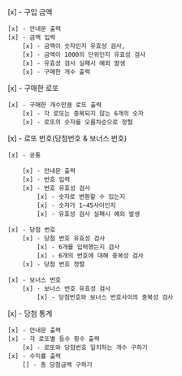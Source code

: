 [x] - 구입 금액
    
    [x] - 안내문 출력
    [x] - 금액 입력
        [x] - 금액이 숫자인지 유효성 검사,
        [x] - 금액이 1000의 단위인지 유효성 검사
        [x] - 유효성 검사 실패시 예외 발생
        [x] - 구매한 개수 출력

[x] - 구매한 로또 

    [x] - 구매한 개수만큼 로또 출력
        [x] - 각 로또는 중복되지 않는 6개의 숫자
        [x] - 로또의 숫자를 오름차순으로 정렬

[x] - 로또 번호(당첨번호 & 보너스 번호)

    [x] - 공통

        [x] - 안내문 출력
        [x] - 번호 입력
        [x] - 번호 유효성 검사
            [x] - 숫자로 변환할 수 있는지
            [x] - 숫자가 1~45사이인지
            [x] - 유효성 검사 실패시 예외 발생

    [x] - 당첨 번호
        [x] - 당첨 번호 유효성 검사
            [x] - 6개를 입력했는지 검사
            [x] - 6개의 번호에 대해 중복성 검사
        [x] - 당첨 번호 정렬

    [x] - 보너스 번호
        [x] - 보너스 번호 유효성 검사
            [x] - 당첨번호와 보너스 번호사이의 중복성 검사
    

[x] - 당첨 통계

    [x] - 안내문 출력
    [x] - 각 로또별 등수 횟수 출력
        [x] - 로또와 당첨번호 일치하는 개수 구하기
    [x] - 수익률 출력
        [] - 총 당첨금액 구하기
        
